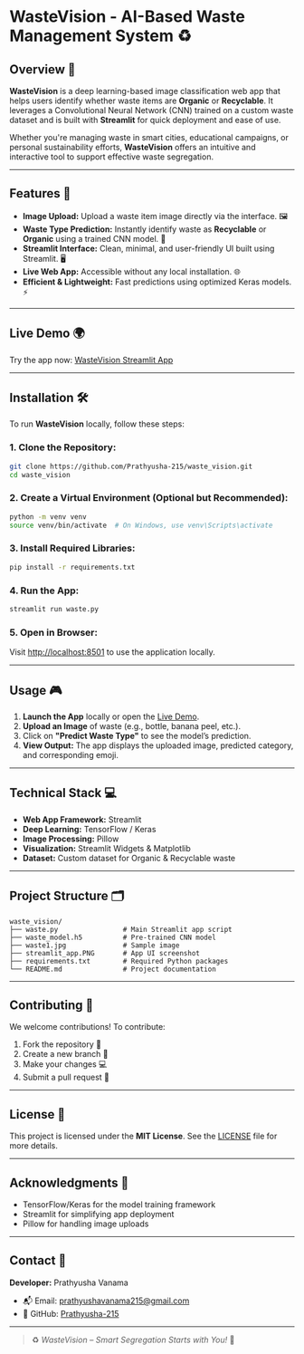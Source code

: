 # WasteVision - AI-Based Waste Management System ♻️  

## Overview 📜  
**WasteVision** is a deep learning-based image classification web app that helps users identify whether waste items are **Organic** or **Recyclable**. It leverages a Convolutional Neural Network (CNN) trained on a custom waste dataset and is built with **Streamlit** for quick deployment and ease of use.

Whether you're managing waste in smart cities, educational campaigns, or personal sustainability efforts, **WasteVision** offers an intuitive and interactive tool to support effective waste segregation.

---

## Features 🚀  
- **Image Upload:** Upload a waste item image directly via the interface. 🖼️  
- **Waste Type Prediction:** Instantly identify waste as **Recyclable** or **Organic** using a trained CNN model. 🧠  
- **Streamlit Interface:** Clean, minimal, and user-friendly UI built using Streamlit. 🖥️  
- **Live Web App:** Accessible without any local installation. 🌐  
- **Efficient & Lightweight:** Fast predictions using optimized Keras models. ⚡  

---

## Live Demo 🌍  
Try the app now: [WasteVision Streamlit App]([https://wastevision-jtboe6gjqeysbhtdghrk8f.streamlit.app//](https://wastevision-prathyusha215.streamlit.app/))

---

## Installation 🛠️  
To run **WasteVision** locally, follow these steps:

### 1. Clone the Repository:
```bash
git clone https://github.com/Prathyusha-215/waste_vision.git
cd waste_vision
```

### 2. Create a Virtual Environment (Optional but Recommended):
```bash
python -m venv venv
source venv/bin/activate  # On Windows, use venv\Scripts\activate
```

### 3. Install Required Libraries:
```bash
pip install -r requirements.txt
```

### 4. Run the App:
```bash
streamlit run waste.py
```

### 5. Open in Browser:
Visit [http://localhost:8501](http://localhost:8501) to use the application locally.

---

## Usage 🎮  
1. **Launch the App** locally or open the [Live Demo](https://wastevision-jtboe6gjqeysbhtdghrk8f.streamlit.app/).  
2. **Upload an Image** of waste (e.g., bottle, banana peel, etc.).  
3. Click on **"Predict Waste Type"** to see the model’s prediction.  
4. **View Output:** The app displays the uploaded image, predicted category, and corresponding emoji.  

---

## Technical Stack 💻  
- **Web App Framework:** Streamlit  
- **Deep Learning:** TensorFlow / Keras  
- **Image Processing:** Pillow  
- **Visualization:** Streamlit Widgets & Matplotlib  
- **Dataset:** Custom dataset for Organic & Recyclable waste  

---

## Project Structure 🗂️  
```plaintext
waste_vision/
├── waste.py                # Main Streamlit app script
├── waste_model.h5          # Pre-trained CNN model
├── waste1.jpg              # Sample image
├── streamlit_app.PNG       # App UI screenshot
├── requirements.txt        # Required Python packages
└── README.md               # Project documentation
```

---

## Contributing 🤝  
We welcome contributions! To contribute:

1. Fork the repository 🍴  
2. Create a new branch 🌿  
3. Make your changes 💻  
4. Submit a pull request 🔄  

---

## License 📜  
This project is licensed under the **MIT License**. See the [LICENSE](https://github.com/Prathyusha-215/waste_vision/blob/main/LICENSE) file for more details.

---

## Acknowledgments 🙏  
- TensorFlow/Keras for the model training framework  
- Streamlit for simplifying app deployment  
- Pillow for handling image uploads  

---

## Contact 📧  
**Developer:** Prathyusha Vanama  
- 📬 Email: prathyushavanama215@gmail.com  
- 🐙 GitHub: [Prathyusha-215](https://github.com/Prathyusha-215)  

---

> ♻️ *WasteVision – Smart Segregation Starts with You!* 🌱
